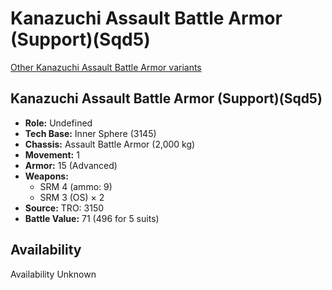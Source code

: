 # Kanazuchi Assault Battle Armor (Support)(Sqd5) 

[Other Kanazuchi Assault Battle Armor variants](../kanazuchi_assault_battle_armor.md) 

## Kanazuchi Assault Battle Armor (Support)(Sqd5) 

- **Role:** Undefined 
- **Tech Base:** Inner Sphere (3145) 
- **Chassis:** Assault Battle Armor (2,000 kg) 
- **Movement:** 1 
- **Armor:** 15 (Advanced) 
- **Weapons:** 
  - SRM 4 (ammo: 9) 
  - SRM 3 (OS) × 2 
- **Source:** TRO: 3150 
- **Battle Value:** 71 (496 for 5 suits) 

## Availability 

Availability Unknown 

